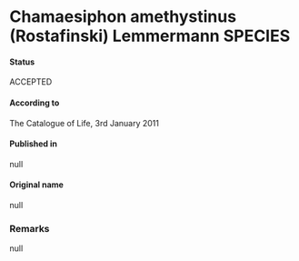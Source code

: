 # Chamaesiphon amethystinus (Rostafinski) Lemmermann SPECIES

#### Status
ACCEPTED

#### According to
The Catalogue of Life, 3rd January 2011

#### Published in
null

#### Original name
null

### Remarks
null